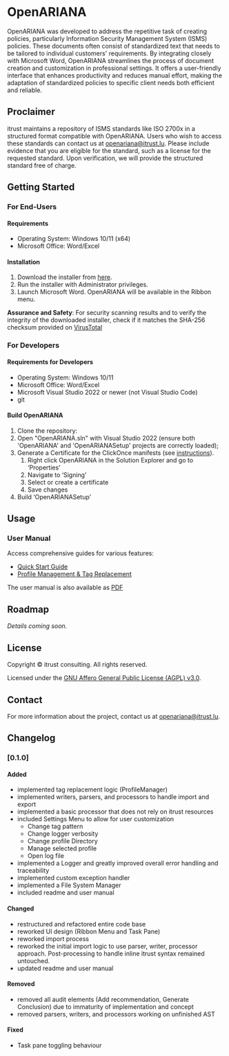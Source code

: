 ﻿# OpenARIANA

OpenARIANA was developed to address the repetitive task of creating policies, particularly Information Security Management System (ISMS) policies. These documents often consist of standardized text that needs to be tailored to individual customers' requirements. By integrating closely with Microsoft Word, OpenARIANA streamlines the process of document creation and customization in professional settings. It offers a user-friendly interface that enhances productivity and reduces manual effort, making the adaptation of standardized policies to specific client needs both efficient and reliable.

## Proclaimer

itrust maintains a repository of ISMS standards like ISO 2700x in a structured format compatible with OpenARIANA. Users who wish to access these standards can contact us at [openariana@itrust.lu](mailto:openariana@itrust.lu). Please include evidence that you are eligible for the standard, such as a license for the requested standard. Upon verification, we will provide the structured standard free of charge.

## Getting Started 

### For End-Users

#### Requirements
- Operating System: Windows 10/11 (x64)
- Microsoft Office: Word/Excel

#### Installation

1. Download the installer from [here](https://github.com/itrust-consulting/OpenARIANA/releases/download/0.1.0/OpenARIANA.msi).
2. Run the installer with Administrator privileges.
3. Launch Microsoft Word. OpenARIANA will be available in the Ribbon menu.

**Assurance and Safety**: For security scanning results and to verify the integrity of the downloaded installer, check if it matches the SHA-256 checksum provided on [VirusTotal](https://www.virustotal.com/gui/file-analysis/MjI4N2JiOWE0NjkwNWJiYmYzNzc2ODhkYWI0OTZkYmU6MTcwNzE0NTM1MQ==)

### For Developers

#### Requirements for Developers

- Operating System: Windows 10/11
- Microsoft Office: Word/Excel
- Microsoft Visual Studio 2022 or newer (not Visual Studio Code)
- git

#### Build OpenARIANA

1. Clone the repository: 
2.	Open "OpenARIANA.sln" with Visual Studio 2022 (ensure both 'OpenARIANA' and 'OpenARIANASetup' projects are correctly loaded);
3.	Generate a Certificate for the ClickOnce manifests (see [instructions](https://learn.microsoft.com/en-us/visualstudio/ide/how-to-sign-application-and-deployment-manifests?view=vs-2022)).
    1.	Right click OpenARIANA in the Solution Explorer and go to ‘Properties’
    2.	Navigate to ‘Signing’
    3.	Select or create a certificate
    4.	Save changes
4.	Build ‘OpenARIANASetup’

## Usage

### User Manual

Access comprehensive guides for various features:

- [Quick Start Guide](./docs/manual/quickstart.md)
- [Profile Management & Tag Replacement](./docs/manual/profiles.md)

The user manual is also available as [PDF](./docs/manual/_pdf/5OC4_REP_CyFORT-OpenARIANA-UserManual_v1.0.pdf)

## Roadmap

*Details coming soon.*

## License

Copyright © itrust consulting. All rights reserved.

Licensed under the [GNU Affero General Public License (AGPL) v3.0](LICENSE).

## Contact

For more information about the project, contact us at [openariana@itrust.lu](mailto:openariana@itrust.lu).


## Changelog

### [0.1.0]

#### Added

- implemented tag replacement logic (ProfileManager)
- implemented writers, parsers, and processors to handle import and export
- implemented a basic processor that does not rely on itrust resources
- included Settings Menu to allow for user customization
    - Change tag pattern
    - Change logger verbosity
    - Change profile Directory
    - Manage selected profile
    - Open log file
- implemented a Logger and greatly improved overall error handling and traceability
- implemented custom exception handler
- implemented a File System Manager
- included readme and user manual

#### Changed

- restructured and refactored entire code base
- reworked UI design (Ribbon Menu and Task Pane)
- reworked import process
- reworked the initial import logic to use parser, writer, processor approach. Post-processing to handle inline itrust syntax remained untouched.
- updated readme and user manual

#### Removed

- removed all audit elements (Add recommendation, Generate Conclusion) due to immaturity of implementation and concept
- removed parsers, writers, and processors working on unfinished AST

#### Fixed

- Task pane toggling behaviour
